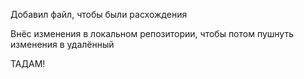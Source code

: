 Добавил файл, чтобы были расхождения


Внёс изменения в локальном репозитории, чтобы потом пушнуть изменения в удалённый

ТАДАМ!
